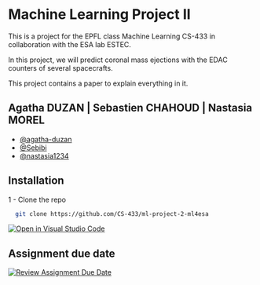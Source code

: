 # Machine Learning Project II

This is a project for the EPFL class Machine Learning CS-433 in collaboration with the ESA lab ESTEC.

In this project, we will predict coronal mass ejections with the EDAC counters of several spacecrafts.

This project contains a paper to explain everything in it.


## Agatha DUZAN | Sebastien CHAHOUD | Nastasia MOREL

- [@agatha-duzan](https://www.github.com/agatha-duzan)
- [@Sebibi](https://www.github.com/Sebibi)
- [@nastasia1234](https://www.github.com/nastasia1234)


## Installation

1 - Clone the repo

```bash
  git clone https://github.com/CS-433/ml-project-2-ml4esa
```

[![Open in Visual Studio Code](https://classroom.github.com/assets/open-in-vscode-718a45dd9cf7e7f842a935f5ebbe5719a5e09af4491e668f4dbf3b35d5cca122.svg)](https://classroom.github.com/online_ide?assignment_repo_id=13033034&assignment_repo_type=AssignmentRepo)

## Assignment due date

[![Review Assignment Due Date](https://classroom.github.com/assets/deadline-readme-button-24ddc0f5d75046c5622901739e7c5dd533143b0c8e959d652212380cedb1ea36.svg)](https://classroom.github.com/a/fEFF99tU)


